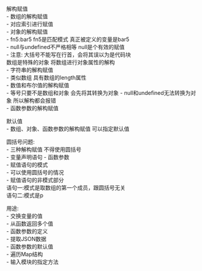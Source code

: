 #  

解构赋值  
    - 数组的解构赋值  
        - 对应索引进行赋值  
    - 对象的解构赋值  
        - fn5:bar5 fn5是匹配模式 真正被定义的变量是bar5  
        - null与undefined不严格相等 null是个有效的赋值  
        - 注意: 大括号不能写在行首，会将其误以为是代码块  
            数组是特殊的对象 将数组进行对象属性的解构  
    - 字符串的解构赋值  
        - 类似数组 具有数组的length属性  
    - 数值和布尔值的解构赋值  
        - 等号只要不是数组和对象 会先将其转换为对象
        - null和undefined无法转换为对象 所以解构都会报错  
    - 函数参数的解构赋值  

默认值  
    - 数组、对象、函数参数的解构赋值 可以指定默认值  

圆括号问题:  
    - 三种解构赋值 不得使用圆括号  
        - 变量声明语句
        - 函数参数  
        - 赋值语句的模式  
    - 可以使用圆括号的情况  
        - 赋值语句的非模式部分  
            语句一:模式是取数组的第一个成员，跟圆括号无关  
            语句二:模式是p  

用途:  
    - 交换变量的值  
    - 从函数返回多个值  
    - 函数参数的定义  
    - 提取JSON数据  
    - 函数参数的默认值  
    - 遍历Map结构  
    - 输入模块的指定方法  
